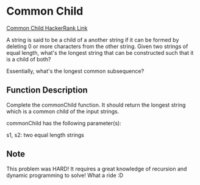 Common Child
=============

[Common Child HackerRank Link](https://www.hackerrank.com/challenges/common-child/problem?h_l=interview&playlist_slugs%5B%5D=interview-preparation-kit&playlist_slugs%5B%5D=strings)

A string is said to be a child of a another string if it can be formed by
deleting 0 or more characters from the other string. Given two strings of
equal length, what's the longest string that can be constructed such that 
it is a child of both?

Essentially, what's the longest common subsequence?

Function Description
---------------------

Complete the commonChild function. It should return the longest string 
which is a common child of the input strings.

commonChild has the following parameter(s):

s1, s2: two equal length strings

Note
----

This problem was HARD! It requires a great knowledge of recursion and dynamic 
programming to solve! What a ride :D